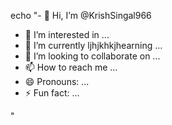 echo "- 👋 Hi, I’m @KrishSingal966
- 👀 I’m interested in ...
- 🌱 I’m currently ljhjkhkjhearning ...
- 💞️ I’m looking to collaborate on ...
- 📫 How to reach me ...
- 😄 Pronouns: ...
- ⚡ Fun fact: ...

<!---
KrishSingal966/KrishSingal966 is a ✨ special ✨ repository because its `README.md` (this file) appears on your GitHub profile.
You can click the Preview link to take a look at your changes.
---> "

